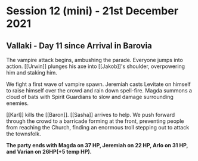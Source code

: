 # Session 12 (mini) - 21st December 2021

## Vallaki - Day 11 since Arrival in Barovia

The vampire attack begins, ambushing the parade. Everyone jumps into action. [[Urwin]] plunges his axe into [[Jakob]]'s shoulder, overpowering him and staking him.

We fight a first wave of vampire spawn. Jeremiah casts Levitate on himself to raise himself over the crowd and rain down spell-fire. Magda summons a cloud of bats with Spirit Guardians to slow and damage surrounding enemies.

[[Karl]] kills the [[Baron]]. [[Sasha]] arrives to help. We push forward through the crowd to a barricade forming at the front, preventing people from reaching the Church, finding an enormous troll stepping out to attack the townsfolk.

**The party ends with Magda on 37 HP, Jeremiah on 22 HP, Arlo on 31 HP, and Varian on 26HP(+5 temp HP).**